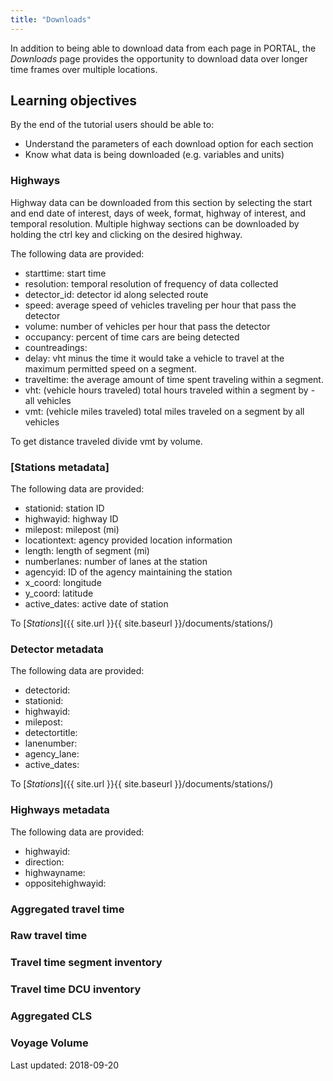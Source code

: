 ```yaml
---
title: "Downloads"
---
```

In addition to being able to download data from each page in PORTAL, the _Downloads_ page provides the opportunity to download data over longer time frames over multiple locations.

## Learning objectives
By the end of the tutorial users should be able to:

* Understand the parameters of each download option for each section
* Know what data is being downloaded (e.g. variables and units)

### Highways
Highway data can be downloaded from this section by selecting the start and end date of interest, days of week, format, highway of interest, and temporal resolution. Multiple highway sections can be downloaded by holding the ctrl key and clicking on the desired highway.

The following data are provided:
- starttime: start time
- resolution: temporal resolution of frequency of data collected
- detector_id: detector id along selected route
- speed: average speed of vehicles traveling per hour that pass the detector
- volume: number of vehicles per hour that pass the detector
- occupancy: percent of time cars are being detected
- countreadings:
- delay: vht minus the time it would take a vehicle to travel at the maximum permitted speed on a segment.
- traveltime: the average amount of time spent traveling within a segment.
- vht: (vehicle hours traveled) total hours traveled within a segment by - all vehicles
- vmt: (vehicle miles traveled) total miles traveled on a segment by all vehicles

To get distance traveled divide vmt by volume.

### [Stations metadata]

The following data are provided:
- stationid: station ID
- highwayid: highway ID
- milepost: milepost (mi)
- locationtext: agency provided location information
- length: length of segment (mi)
- numberlanes: number of lanes at the station
- agencyid: ID of the agency maintaining the station
- x_coord: longitude
- y_coord: latitude
- active_dates: active date of station

To [_Stations_]({{ site.url }}{{ site.baseurl }}/documents/stations/)

### Detector metadata

The following data are provided:
- detectorid:
- stationid:
- highwayid:
- milepost:
- detectortitle:
- lanenumber:
- agency_lane:
- active_dates:

To [_Stations_]({{ site.url }}{{ site.baseurl }}/documents/stations/)

### Highways metadata
The following data are provided:
- highwayid:
- direction:
- highwayname:
- oppositehighwayid:

### Aggregated travel time

### Raw travel time

### Travel time segment inventory

### Travel time DCU inventory

### Aggregated CLS

### Voyage Volume

Last updated: 2018-09-20
